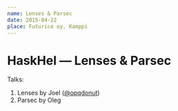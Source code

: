 ```yaml
---
name: Lenses & Parsec
date: 2015-04-22
place: Futurice oy, Kamppi
---
```


# HaskHel &mdash; Lenses & Parsec

Talks:

1. Lenses by Joel ([@opqdonut])
2. Parsec by Oleg

[@opqdonut]: https://github.com/opqdonut
